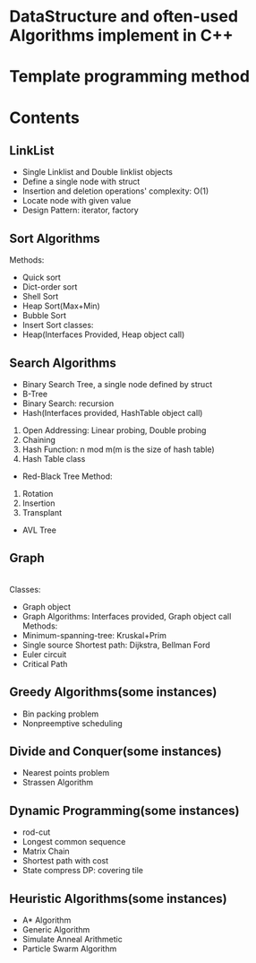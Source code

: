 # DataStructure and often-used Algorithms implement in C++
# Template programming method
# Contents
## LinkList
* Single Linklist and Double linklist objects
* Define a single node with struct
* Insertion and deletion operations' complexity: O(1)
* Locate node with given value
* Design Pattern: iterator, factory
## Sort Algorithms
Methods:<br/>
* Quick sort
* Dict-order sort
* Shell Sort
* Heap Sort(Max+Min)
* Bubble Sort
* Insert Sort
classes:<br/>
* Heap(Interfaces Provided, Heap object call)
## Search Algorithms
* Binary Search Tree, a single node defined by struct
* B-Tree
* Binary Search: recursion
* Hash(Interfaces provided, HashTable object call)<br/>
1. Open Addressing: Linear probing, Double probing<br/>
2. Chaining<br/>
3. Hash Function: n mod m(m is the size of hash table)<br/>
4. Hash Table class
* Red-Black Tree
Method:<br/>
1. Rotation<br/>
2. Insertion<br/>
3. Transplant<br/>
* AVL Tree
## Graph
<br/>Classes:<br/>
* Graph object
* Graph Algorithms: Interfaces provided, Graph object call<br/>
Methods:<br/>
* Minimum-spanning-tree: Kruskal+Prim
* Single source Shortest path: Dijkstra, Bellman Ford
* Euler circuit
* Critical Path
## Greedy Algorithms(some instances)
* Bin packing problem
* Nonpreemptive scheduling
## Divide and Conquer(some instances)
* Nearest points problem
* Strassen Algorithm
## Dynamic Programming(some instances)
* rod-cut
* Longest common sequence
* Matrix Chain
* Shortest path with cost
* State compress DP: covering tile
## Heuristic Algorithms(some instances)
* A* Algorithm
* Generic Algorithm
* Simulate Anneal Arithmetic
* Particle Swarm Algorithm

